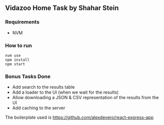 ﻿## Vidazoo Home Task by Shahar Stein

### Requirements
* NVM

### How to run
```
nvm use
npm install
npm start
```

### Bonus Tasks Done
* Add search to the results table
* Add a loader to the UI (when we wait for the results)
* Allow downloading a JSON & CSV representation of the results from the UI
* Add caching to the server


The boilerplate used is https://github.com/alexdevero/react-express-app